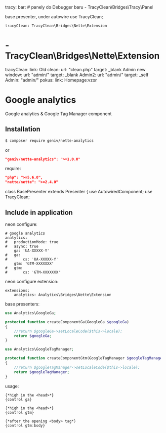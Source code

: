 tracy:
	bar: # panely do Debugger baru
		- TracyClean\Bridges\Tracy\Panel

base presenter, under autowire
    use TracyClean;


	tracyClean: TracyClean\Bridges\Nette\Extension
#	- TracyClean\Bridges\Nette\Extension


tracyClean:
	link:
		Old clean:
			url: "clean.php"
			target: _blank
		Admin new window:
			url: "admin/"
			target: _blank
		Admin2:
			url: "admin/"
			target: _self
		Admin: "admin/"
		pokus:
			link: Homepage:vzor





Google analytics
================
Google analytics & Google Tag Manager component

Installation
------------
```sh
$ composer require geniv/nette-analytics
```
or
```json
"geniv/nette-analytics": ">=1.0.0"
```

require:
```json
"php": ">=5.6.0",
"nette/nette": ">=2.4.0"
```


class BasePresenter extends Presenter
{
    use AutowiredComponent;
    use TracyClean;
    
    
    

Include in application
----------------------
neon configure:
```neon
# google analytics
analytics:
#   productionMode: true
#   async: true
    ga: 'UA-XXXXX-Y'
#   ga:
#       cs: 'UA-XXXXX-Y'
    gtm: 'GTM-XXXXXXX'
#   gtm:
#       cs: 'GTM-XXXXXXX'
```

neon configure extension:
```neon
extensions:
    analytics: Analytics\Bridges\Nette\Extension
```

base presenters:
```php
use Analytics\GoogleGa;

protected function createComponentGa(GoogleGa $googleGa)
{
    //return $googleGa->setLocaleCode($this->locale);
    return $googleGa;
}

use Analytics\GoogleTagManager;

protected function createComponentGtm(GoogleTagManager $googleTagManager)
{
    //return $googleTagManager->setLocaleCode($this->locale);
    return $googleTagManager;
}
```

usage:
```latte
{*high in the <head>*}
{control ga}

{*high in the <head>*}
{control gtm}

{*after the opening <body> tag*}
{control gtm:body}
```
